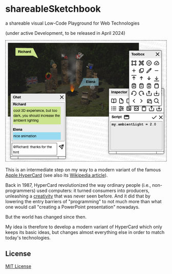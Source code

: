 # shareableSketchbook #

a shareable visual Low-Code Playground for Web Technologies

(under active Development, to be released in April 2024)

![Screenshot](shareableSketchbook-Screenshot.png)

This is an intermediate step on my way to a modern variant of the famous [Apple HyperCard](https://hypercard.org/) (see also its [Wikipedia article](https://en.wikipedia.org/wiki/HyperCard)).

Back in 1987, HyperCard revolutionized the way ordinary people (i.e., non-programmers) used computers: it turned consumers into producers, unleashing a [creativity](https://archive.org/details/hypercardstacks) that was never seen before. And it did that by lowering the entry barriers of "programming" to not much more than what one would call "creating a PowerPoint presentation" nowadays.

But the world has changed since then.

My idea is therefore to develop a modern variant of HyperCard which only keeps its basic ideas, but changes almost everything else in order to match today's technologies.


## License ##

[MIT License](LICENSE.md)
